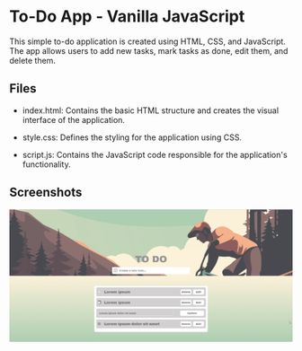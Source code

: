 # To-Do App - Vanilla JavaScript


This simple to-do application is created using HTML, CSS, and JavaScript. The app allows users to add new tasks, mark tasks as done, edit them, and delete them.

## Files
* index.html: Contains the basic HTML structure and creates the visual interface of the application.

* style.css: Defines the styling for the application using CSS.

* script.js: Contains the JavaScript code responsible for the application's functionality.

## Screenshots

![App Screenshot](https://github.com/haticesaike/toDoVanillaJS/blob/master/images/msedge_jA3V2lwhWu.png?raw=true)
